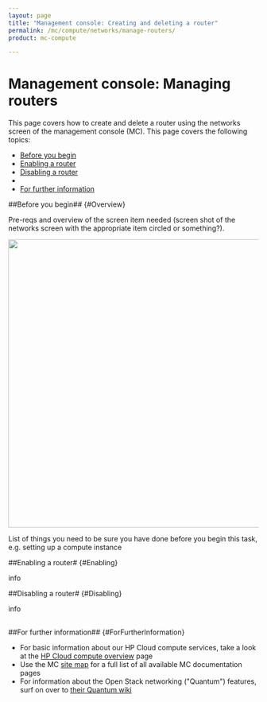 ```yaml
---
layout: page
title: "Management console: Creating and deleting a router"
permalink: /mc/compute/networks/manage-routers/
product: mc-compute

---
```

# Management console: Managing routers

This page covers how to create and delete a router using the networks screen of the management console (MC).  This page covers the following topics:

* [Before you begin](#Overview)
* [Enabling a router](#Enabling)
* [Disabling a router](#Disabling)
* 
* [For further information](#ForFurtherInformation)


##Before you begin## {#Overview}

Pre-reqs and overview of the screen item needed (screen shot of the networks screen with the appropriate item circled or something?).

<img src="media/IMAGE.png" width="580" alt="" />

List of things you need to be sure you have done before you begin this task, e.g. setting up a compute instance


##Enabling a router# {#Enabling}

info


##Disabling a router# {#Disabling}

info


##


##For further information## {#ForFurtherInformation}

* For basic information about our HP Cloud compute services, take a look at the [HP Cloud compute overview](/compute/) page
* Use the MC [site map](/mc/sitemap) for a full list of all available MC documentation pages
* For information about the Open Stack networking ("Quantum") features, surf on over to  [their Quantum wiki](https://wiki.openstack.org/wiki/Quantum)
